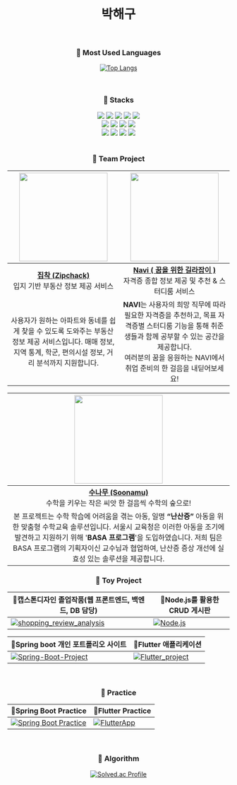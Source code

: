<br>

<div align="center">
  <h1>박해구</h1>
  
  <br>

  <h3>🌟 Most Used Languages</h3>
  
  [![Top Langs](https://github-readme-stats.vercel.app/api/top-langs/?username=hkPark0616&theme=tokyonight)](https://github.com/anuraghazra/github-readme-stats)
  

  <br>

  <h3>🌟 Stacks</h3>
  <img src="https://img.shields.io/badge/SpringBoot-success?style=for-the-badge&logo=Spring&logoColor=white"/>
  <img src="https://img.shields.io/badge/Java-007396?style=for-the-badge&logo=OpenJDK&logoColor=white"/>
  <img src="https://img.shields.io/badge/Nodejs-339933?style=for-the-badge&logo=Node.js&logoColor=white">
  <img src="https://img.shields.io/badge/jQuery-0769AD?style=for-the-badge&logo=jQuery&logoColor=white">
  <img src="https://img.shields.io/badge/Javascript-F7DF1E?style=for-the-badge&logo=Javascript&logoColor=white"><br>
  <img src="https://img.shields.io/badge/HTML5-E34F26?style=for-the-badge&logo=HTML5&logoColor=white">
  <img src="https://img.shields.io/badge/CSS3-1572B6?style=for-the-badge&logo=CSS3&logoColor=white">
  <img src="https://img.shields.io/badge/Python-3776AB?style=for-the-badge&logo=Python&logoColor=white">
  <img src="https://img.shields.io/badge/Flask-000000?style=for-the-badge&logo=Flask&logoColor=white"><br>
  <img src="https://img.shields.io/badge/Express-000000?style=for-the-badge&logo=Express&logoColor=white">
  <img src="https://img.shields.io/badge/Flutter-02569B?style=for-the-badge&logo=Flutter&logoColor=white">
  <img src="https://img.shields.io/badge/firebase-ffca28?style=for-the-badge&logo=firebase&logoColor=black">
  <img src="https://img.shields.io/badge/MySQL-4479A1?style=for-the-badge&logo=MySQL&logoColor=white"><br>

  <br>

  ### 🌟 Team Project

| <a href="https://github.com/zipchack" target="_blank"><img src="https://github.com/zipchack.png" width="200"/></a> | <a href="https://github.com/AEOB-NAVI" target="_blank"><img src="https://github.com/user-attachments/assets/c93b560b-5e07-4658-9c12-906035e3f4a7" width="200"/></a> |
|:---:|:---:|
| **[집착 (Zipchack)](https://github.com/zipchack)**<br>입지 기반 부동산 정보 제공 서비스 | **[Navi ( 꿈을 위한 길라잡이 )](https://github.com/AEOB-NAVI)**<br>자격증 종합 정보 제공 및 추천 & 스터디룸 서비스 |
| 사용자가 원하는 아파트와 동네를 쉽게 찾을 수 있도록 도와주는 부동산 정보 제공 서비스입니다. 매매 정보, 지역 통계, 학군, 편의시설 정보, 거리 분석까지 지원합니다. | **NAVI**는 사용자의 희망 직무에 따라 필요한 자격증을 추천하고, 목표 자격증별 스터디룸 기능을 통해 취준생들과 함께 공부할 수 있는 공간을 제공합니다. <br>여러분의 꿈을 응원하는 NAVI에서 취업 준비의 한 걸음을 내딛어보세요! |

| <a href="https://github.com/A309nansan" target="_blank"><img src="https://github.com/user-attachments/assets/befae5f0-214e-4c1e-879c-70097837d469" width="200"/></a> |
|:---:|
| **[수나무 (Soonamu)](https://github.com/A309nansan)**<br>수학을 키우는 작은 씨앗 한 걸음씩 수학의 숲으로! |
| 본 프로젝트는 수학 학습에 어려움을 겪는 아동, 일명 **“난산증”** 아동을 위한 맞춤형 수학교육 솔루션입니다. 서울시 교육청은 이러한 아동을 조기에 발견하고 지원하기 위해 '**BASA 프로그램**'을 도입하였습니다. 저희 팀은 BASA 프로그램의 기획자이신 교수님과 협업하여, 난산증 증상 개선에 실효성 있는 솔루션을 제공합니다. |


  <h3>🌟 Toy Project </h3>

  | 🔸캡스톤디자인 졸업작품(웹 프론트엔드, 백엔드, DB 담당) | 🔸Node.js를 활용한 CRUD 게시판 |
  |------------|------------|
  | [![shopping_review_analysis](https://github-readme-stats.vercel.app/api/pin/?username=hkPark0616&repo=shopping_review_analysis&title_color=ffffff&text_color=c9cacc&icon_color=2bbc8a&bg_color=1d1f21)](https://github.com/KIMHYUNSOO1999/shopping_review_analysis) | [![Node.js](https://github-readme-stats.vercel.app/api/pin/?username=hkPark0616&repo=Node.js&title_color=ffffff&text_color=c9cacc&icon_color=2bbc8a&bg_color=1d1f21)](https://github.com/hkPark0616/Node.js) |

  | 🔸Spring boot 개인 포트폴리오 사이트 | 🔸Flutter 애플리케이션 |
  |------------|------------|
  | [![Spring-Boot-Project](https://github-readme-stats.vercel.app/api/pin/?username=hkPark0616&repo=Spring-Boot-Project&title_color=ffffff&text_color=c9cacc&icon_color=2bbc8a&bg_color=1d1f21)](https://github.com/hkPark0616/Spring-Boot-Project) | [![Flutter_project](https://github-readme-stats.vercel.app/api/pin/?username=hkPark0616&repo=Flutter_project&title_color=ffffff&text_color=c9cacc&icon_color=2bbc8a&bg_color=1d1f21)](https://github.com/hkPark0616/Flutter_project) |

  <br>

  <h3>🌟 Practice </h3>

  
  | 🔸Spring Boot Practice | 🔸Flutter Practice |
  |------------|------------|
  | [![Spring Boot Practice](https://github-readme-stats.vercel.app/api/pin/?username=hkPark0616&repo=Spring-Boot-Practice&title_color=ffffff&text_color=c9cacc&icon_color=2bbc8a&bg_color=1d1f21)](https://github.com/hkPark0616/Spring-Boot-Practice) | [![FlutterApp](https://github-readme-stats.vercel.app/api/pin/?username=hkPark0616&repo=FlutterApp&title_color=ffffff&text_color=c9cacc&icon_color=2bbc8a&bg_color=1d1f21)](https://github.com/hkPark0616/FlutterApp) |

  
  <br>

  <h3>🌟 Algorithm </h3>
  
  [![Solved.ac Profile](http://mazassumnida.wtf/api/generate_badge?boj=qkrgorn3617)](https://solved.ac/qkrgorn3617)

  <br>
</div>